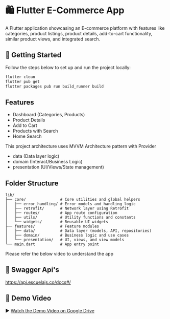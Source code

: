 # 🛍️ Flutter E-Commerce App

A Flutter application showcasing an E-commerce platform with features like categories, product listings, product details, add-to-cart functionality, similar product views, and integrated search.

## 🚀 Getting Started

Follow the steps below to set up and run the project locally:

```bash
flutter clean
flutter pub get
flutter packages pub run build_runner build

```

## Features

- Dashboard (Categories, Products)
- Product Details
- Add to Cart
- Products with Search 
- Home Search 

This project architecture uses MVVM Architecture pattern with Provider

- data (Data layer logic)
- domain (Interact/Business Logic)
- presentation (UI/Views/State management)

## Folder Structure


```text
lib/
├── core/               # Core utilities and global helpers
│   ├── error_handling/ # Error models and handling logic
│   ├── retrofit/       # Network layer using Retrofit
│   ├── routes/         # App route configuration
│   ├── utils/          # Utility functions and constants
│   └── widgets/        # Reusable UI widgets
├── features/           # Feature modules
│   ├── data/           # Data layer (models, API, repositories)
│   ├── domain/         # Business logic and use cases
│   └── presentation/   # UI, views, and view models
└── main.dart           # App entry point
```

Please refer the below video to understand the app


## 📸 Swagger Api's

https://api.escuelajs.co/docs#/

## 📸 Demo Video

▶️ [Watch the Demo Video on Google Drive](https://drive.google.com/file/d/1waF2odeD0FqJf2Dlk_Pfh4sZqHRWxkmM/view?usp=drive_link)





